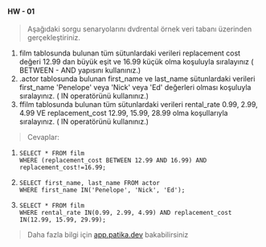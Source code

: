 #### HW - 01 

> Aşağıdaki sorgu senaryolarını dvdrental örnek veri tabanı üzerinden gerçekleştiriniz.

1. film tablosunda bulunan tüm sütunlardaki verileri replacement cost değeri 12.99 dan büyük eşit ve 16.99 küçük olma koşuluyla sıralayınız ( BETWEEN - AND yapısını kullanınız.)
2. .actor tablosunda bulunan first_name ve last_name sütunlardaki verileri first_name 'Penelope' veya 'Nick' veya 'Ed' değerleri olması koşuluyla sıralayınız. ( IN operatörünü kullanınız.)
3. ffilm tablosunda bulunan tüm sütunlardaki verileri rental_rate 0.99, 2.99, 4.99 VE replacement_cost 12.99, 15.99, 28.99 olma koşullarıyla sıralayınız. ( IN operatörünü kullanınız.)

> Cevaplar:

1. ```
   SELECT * FROM film
   WHERE (replacement_cost BETWEEN 12.99 AND 16.99) AND replacement_cost!=16.99;
   ```
2. ```
   SELECT first_name, last_name FROM actor
   WHERE first_name IN('Penelope', 'Nick', 'Ed');
   ```
3. ```
   SELECT * FROM film
   WHERE rental_rate IN(0.99, 2.99, 4.99) AND replacement_cost IN(12.99, 15.99, 29.99);
   ```

> Daha fazla bilgi için [app.patika.dev](https://app.patika.dev/courses/sql/Odev1) bakabilirsiniz